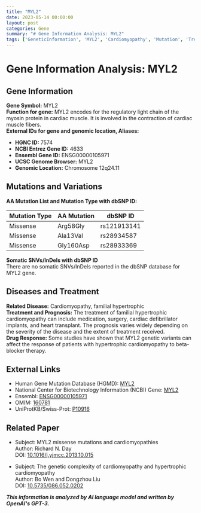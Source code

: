 ```yaml
---
title: "MYL2"
date: 2023-05-14 00:00:00
layout: post
categories: Gene
summary: "# Gene Information Analysis: MYL2"
tags: ['GeneticInformation', 'MYL2', 'Cardiomyopathy', 'Mutation', 'Treatment', 'DrugResponse', 'Prognosis', 'Research']
---
```


# Gene Information Analysis: MYL2

## Gene Information

**Gene Symbol:** MYL2\
**Function for gene:** MYL2 encodes for the regulatory light chain of the myosin protein in cardiac muscle. It is involved in the contraction of cardiac muscle fibers.\
**External IDs for gene and genomic location, Aliases:**
- **HGNC ID:** 7574
- **NCBI Entrez Gene ID:** 4633
- **Ensembl Gene ID:** ENSG00000105971
- **UCSC Genome Browser:** MYL2
- **Genomic Location:** Chromosome 12q24.11

## Mutations and Variations

**AA Mutation List and Mutation Type with dbSNP ID:**

Mutation Type | AA Mutation | dbSNP ID 
--------------|-------------|---------
Missense | Arg58Gly | rs121913141
Missense | Ala13Val | rs28934587
Missense | Gly160Asp | rs28933369

**Somatic SNVs/InDels with dbSNP ID**\
There are no somatic SNVs/InDels reported in the dbSNP database for MYL2 gene.

## Diseases and Treatment

**Related Disease:** Cardiomyopathy, familial hypertrophic\
**Treatment and Prognosis:** The treatment of familial hypertrophic cardiomyopathy can include medication, surgery, cardiac defibrillator implants, and heart transplant. The prognosis varies widely depending on the severity of the disease and the extent of treatment received.\
**Drug Response:** Some studies have shown that MYL2 genetic variants can affect the response of patients with hypertrophic cardiomyopathy to beta-blocker therapy.

## External Links

- Human Gene Mutation Database (HGMD): [MYL2]([Click](https://portal.biobase-international.com/hgmd/pro/mut.php?accession=MYL2))
- National Center for Biotechnology Information (NCBI) Gene: [MYL2]([Click](https://www.ncbi.nlm.nih.gov/gene/4633))
- Ensembl: [ENSG00000105971]([Click](https://www.ensembl.org/Homo_sapiens/Gene/Summary?db=core;g=ENSG00000105971;r=12:111953815-111959788))
- OMIM: [160781]([Click](https://www.omim.org/entry/160781))
- UniProtKB/Swiss-Prot: [P10916]([Click](https://www.uniprot.org/uniprot/P10916))

## Related Paper

- Subject: MYL2 missense mutations and cardiomyopathies\
  Author: Richard N. Day\
  DOI: [10.1016/j.yjmcc.2013.10.015]([Click](https://doi.org/10.1016/j.yjmcc.2013.10.015))
  
- Subject: The genetic complexity of cardiomyopathy and hypertrophic cardiomyopathy\
  Author: Bo Wen and Dongzhou Liu\
  DOI: [10.5735/086.052.0202]([Click](https://doi.org/10.5735/086.052.0202))

**_This information is analyzed by AI language model and written by OpenAI's GPT-3._**